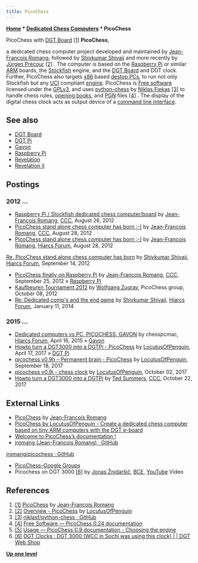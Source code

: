 ```yaml
---
title: PicoChess
---
```

**[Home](Home "Home") \* [Dedicated Chess Computers](Dedicated_Chess_Computers "Dedicated Chess Computers") \* PicoChess**



 [](http://www.picochess.org/) PicoChess with [DGT Board](DGT_Board "DGT Board") <a id="cite-note-1" href="#cite-ref-1">[1]</a> 
**PicoChess**,  

a dedicated chess computer project developed and maintained by [Jean-Francois Romang](Jean-Francois_Romang "Jean-Francois Romang"), followed by [Shivkumar Shivaji](index.php?title=Shivkumar_Shivaji&action=edit&redlink=1 "Shivkumar Shivaji (page does not exist)") and more recently by [Jürgen Précour](index.php?title=J%C3%BCrgen_Pr%C3%A9cour&action=edit&redlink=1 "Jürgen Précour (page does not exist)") <a id="cite-note-2" href="#cite-ref-2">[2]</a> . The computer is based on the [Raspberry Pi](Raspberry_Pi "Raspberry Pi") or similar [ARM](index.php?title=ARM11&action=edit&redlink=1 "ARM11 (page does not exist)") boards, the [Stockfish](Stockfish "Stockfish") engine, and the [DGT Board](DGT_Board "DGT Board") and DGT clock. Further, PicoChess also targets [x86](X86 "X86") based [destop PCs](IBM_PC "IBM PC"), to run not only Stockfish but any [UCI](UCI "UCI") compliant [engine](Category:UCI "Category:UCI"). PicoChess is [Free software](https://en.wikipedia.org/wiki/Free_software) licensed under the [GPLv3](Free_Software_Foundation#GPL "Free Software Foundation"), and uses [python-chess](Python-chess "Python-chess") by [Niklas Fiekas](Niklas_Fiekas "Niklas Fiekas") <a id="cite-note-3" href="#cite-ref-3">[3]</a> to handle chess rules, [opening books](Opening_Book "Opening Book"), and [PGN](Portable_Game_Notation "Portable Game Notation") files <a id="cite-note-4" href="#cite-ref-4">[4]</a> . The display of the digital chess clock acts as output device of a [command line interface](CLI "CLI").



## See also


* [DGT Board](DGT_Board "DGT Board")
* [DGT Pi](DGT_Pi "DGT Pi")
* [Gavon](Gavon "Gavon")
* [Raspberry Pi](Raspberry_Pi "Raspberry Pi")
* [Revelation](Revelation "Revelation")
* [Revelation II](Revelation_II "Revelation II")


## Postings


### 2012 ...


* [Raspberry Pi / Stockfish dedicated chess computer/board](http://www.talkchess.com/forum/viewtopic.php?t=44901) by [Jean-Francois Romang](Jean-Francois_Romang "Jean-Francois Romang"), [CCC](CCC "CCC"), August 26, 2012
* [PicoChess stand alone chess computer has born :-)](http://www.talkchess.com/forum/viewtopic.php?t=44930) by [Jean-Francois Romang](Jean-Francois_Romang "Jean-Francois Romang"), [CCC](CCC "CCC"), August 28, 2012
* [PicoChess stand alone chess computer has born :-)](http://hiarcs.net/forums/viewtopic.php?t=5046) by [Jean-Francois Romang](Jean-Francois_Romang "Jean-Francois Romang"), [Hiarcs Forum](Computer_Chess_Forums "Computer Chess Forums"), August 28, 2012


 [Re. PicoChess stand alone chess computer has born](http://hiarcs.net/forums/viewtopic.php?t=5046&start=7) by [Shivkumar Shivaji](index.php?title=Shivkumar_Shivaji&action=edit&redlink=1 "Shivkumar Shivaji (page does not exist)"), [Hiarcs Forum](Computer_Chess_Forums "Computer Chess Forums"), September 14, 2012
* [PicoChess finally on Raspberry Pi](http://www.talkchess.com/forum/viewtopic.php?t=45329) by [Jean-Francois Romang](Jean-Francois_Romang "Jean-Francois Romang"), [CCC](CCC "CCC"), September 25, 2012 » [Raspberry Pi](Raspberry_Pi "Raspberry Pi")
* [Kaufbeuren Tournament 2012](https://groups.google.com/d/msg/picochess/BZWx8QvSzYI/QhcSa0aMVgYJ) by [Wolfgang Zugrav](Wolfgang_Zugrav "Wolfgang Zugrav"), PicoChess group, October 08, 2012
* [Re: Dedicated comp's and the end game](http://hiarcs.net/forums/viewtopic.php?t=6523&start=5) by [Shivkumar Shivaji](index.php?title=Shivkumar_Shivaji&action=edit&redlink=1 "Shivkumar Shivaji (page does not exist)"), [Hiarcs Forum](Computer_Chess_Forums "Computer Chess Forums"), January 11, 2014


### 2015 ...


* [Dedicated computers vs PC, PICOCHESS, GAVON](http://www.hiarcs.net/forums/viewtopic.php?t=7158) by chesspcmac, [Hiarcs Forum](Computer_Chess_Forums "Computer Chess Forums"), April 16, 2015 » [Gavon](Gavon "Gavon")
* [Howto turn a DGT3000 into a DGTPi - PicoChess](http://picochess.com/howto-turn-a-dgt3000-into-a-dgtpi/) by [LocutusOfPenguin](index.php?title=J%C3%BCrgen_Pr%C3%A9cour&action=edit&redlink=1 "Jürgen Précour (page does not exist)"), April 17, 2017 » [DGT Pi](DGT_Pi "DGT Pi")
* [picochess v0.9h – Permanent brain - PicoChess](http://picochess.com/picochess-v0-9h-permanent-brain/) by [LocutusOfPenguin](index.php?title=J%C3%BCrgen_Pr%C3%A9cour&action=edit&redlink=1 "Jürgen Précour (page does not exist)"), September 18, 2017
* [picochess v0.9i - chess clock](http://picochess.com/picochess-v0-9i-chess-clock/) by [LocutusOfPenguin](index.php?title=J%C3%BCrgen_Pr%C3%A9cour&action=edit&redlink=1 "Jürgen Précour (page does not exist)"), October 02, 2017
* [Howto turn a DGT3000 into a DGTPi](http://www.talkchess.com/forum/viewtopic.php?t=65515) by [Ted Summers](Ted_Summers "Ted Summers"), [CCC](CCC "CCC"), October 22, 2017


## External Links


* [PicoChess](http://www.picochess.org/) by [Jean-Francois Romang](Jean-Francois_Romang "Jean-Francois Romang")
* [PicoChess by LocutusOfPenguin - Create a dedicated chess computer based on tiny ARM computers with the DGT e-board](http://picochess.com/)
* [Welcome to PicoChess’s documentation !](http://docs.picochess.org/en/latest/)
* [jromang (Jean-Francois Romang) · GitHub](https://github.com/jromang?tab=repositories)


 [jromang/picochess · GitHub](https://github.com/jromang/picochess)
* [PicoChess–Google Groups](https://groups.google.com/forum/#!forum/picochess)
* Picochess on DGT 3000 <a id="cite-note-6" href="#cite-ref-6">[6]</a> by [Jonas Žnidaršič](https://en.wikipedia.org/wiki/Jonas_%C5%BDnidar%C5%A1i%C4%8D), [BCE](http://bestchessmenever.com/), [YouTube](https://en.wikipedia.org/wiki/YouTube) Video


 
## References


1. <a id="cite-ref-1" href="#cite-note-1">[1]</a> [PicoChess](http://www.picochess.org/) by [Jean-Francois Romang](Jean-Francois_Romang "Jean-Francois Romang")
2. <a id="cite-ref-2" href="#cite-note-2">[2]</a> [Overview - PicoChess](http://picochess.com/overview/) by [LocutusOfPenguin](index.php?title=J%C3%BCrgen_Pr%C3%A9cour&action=edit&redlink=1 "Jürgen Précour (page does not exist)")
3. <a id="cite-ref-3" href="#cite-note-3">[3]</a> [niklasf/python-chess · GitHub](https://github.com/niklasf/python-chess)
4. <a id="cite-ref-4" href="#cite-note-4">[4]</a> [Free Software — PicoChess 0.24 documentation](http://docs.picochess.org/en/latest/source.html#project-licence-and-philosophy)
5. <a id="cite-ref-5" href="#cite-note-5">[5]</a> [Usage — PicoChess 0.9 documentation - Choosing the engine](http://docs.picochess.org/en/latest/usage.html#choosing-the-engine)
6. <a id="cite-ref-6" href="#cite-note-6">[6]</a> [DGT Clocks : DGT 3000 (WCC in Sochi was using this clock) | | DGT Web Shop](http://www.dgtshop.nl/index.php/209/1/dgt-chess-clocks/dgt3000-3-detail)

**[Up one level](Dedicated_Chess_Computers "Dedicated Chess Computers")**







 

